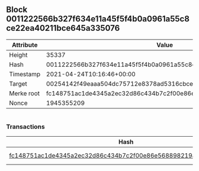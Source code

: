 ## Block 0011222566b327f634e11a45f5f4b0a0961a55c8ce22ea40211bce645a335076

Attribute | Value
--- | ---
Height | 35337
Hash | 0011222566b327f634e11a45f5f4b0a0961a55c8ce22ea40211bce645a335076
Timestamp | 2021-04-24T10:16:46+00:00
Target | 00254142f49eaaa504dc75712e8378ad5316cbcead634704b3734b6271167cc4
Merke root | fc148751ac1de4345a2ec32d86c434b7c2f00e86e568898219a2521f3a0991a9
Nonce | 1945355209

```

```

### Transactions

Hash | Amount
--- | ---
[fc148751ac1de4345a2ec32d86c434b7c2f00e86e568898219a2521f3a0991a9](fc148751ac1de4345a2ec32d86c434b7c2f00e86e568898219a2521f3a0991a9.md) | 10.00000000 SKEPTI 
